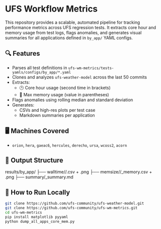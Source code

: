 # UFS Workflow Metrics

This repository provides a scalable, automated pipeline for tracking performance metrics across UFS regression tests. It extracts core hour and memory usage from test logs, flags anomalies, and generates visual summaries for all applications defined in `by_app/` YAML configs.

## 🔍 Features

- Parses all test definitions in `ufs-wm-metrics/tests-yamls/configs/by_app/*.yaml`
- Clones and analyzes `ufs-weather-model` across the last 50 commits
- Extracts:
  - 🕒 Core hour usage (second time in brackets)
  - 💾 Max memory usage (value in parentheses)
- Flags anomalies using rolling median and standard deviation
- Generates:
  - CSVs and high-res plots per test case
  - Markdown summaries per application

## 🖥️ Machines Covered

- `orion`, `hera`, `gaeac6`, `hercules`, `derecho`, `ursa`, `wcoss2`, `acorn`

## 📁 Output Structure

results/by_app/ 
├── walltime/<app>/<test>.csv + .png 
├── memsize/<app>/<test>_memory.csv + .png 
├── summary/<app>_summary.md


## 🚀 How to Run Locally

```bash
git clone https://github.com/ufs-community/ufs-weather-model.git
git clone https://github.com/ufs-community/ufs-wm-metrics.git
cd ufs-wm-metrics
pip install matplotlib pyyaml
python dump_all_apps_core_mem.py


